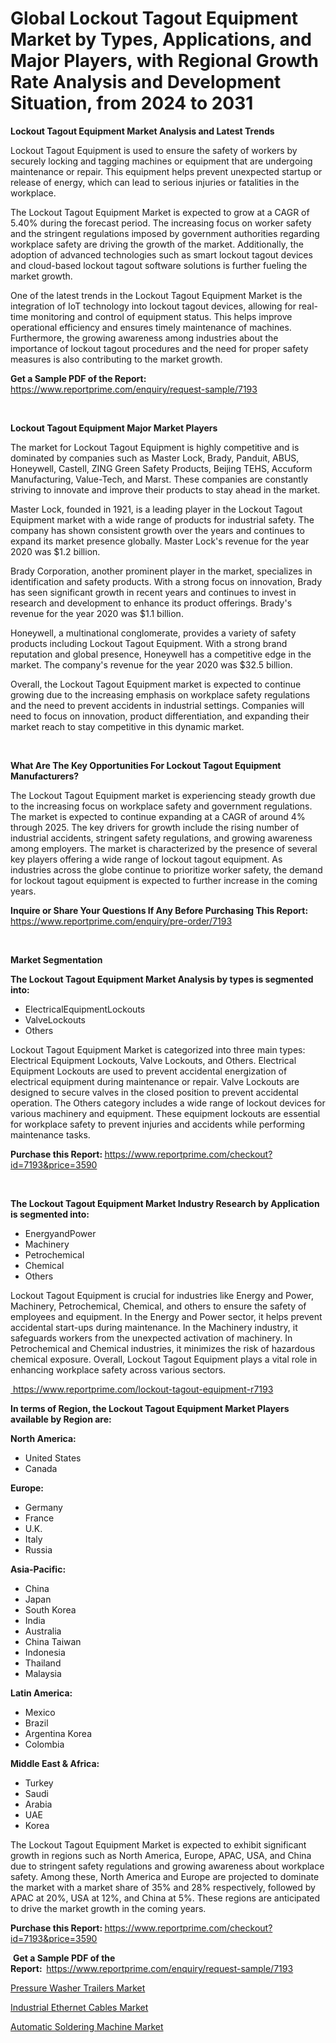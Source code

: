 <p><h1>Global Lockout Tagout Equipment Market by Types, Applications, and Major Players, with Regional Growth Rate Analysis and Development Situation, from 2024 to 2031</h1></p><p><strong>Lockout Tagout Equipment Market Analysis and Latest Trends</strong></p>
<p><p>Lockout Tagout Equipment is used to ensure the safety of workers by securely locking and tagging machines or equipment that are undergoing maintenance or repair. This equipment helps prevent unexpected startup or release of energy, which can lead to serious injuries or fatalities in the workplace.</p><p>The Lockout Tagout Equipment Market is expected to grow at a CAGR of 5.40% during the forecast period. The increasing focus on worker safety and the stringent regulations imposed by government authorities regarding workplace safety are driving the growth of the market. Additionally, the adoption of advanced technologies such as smart lockout tagout devices and cloud-based lockout tagout software solutions is further fueling the market growth.</p><p>One of the latest trends in the Lockout Tagout Equipment Market is the integration of IoT technology into lockout tagout devices, allowing for real-time monitoring and control of equipment status. This helps improve operational efficiency and ensures timely maintenance of machines. Furthermore, the growing awareness among industries about the importance of lockout tagout procedures and the need for proper safety measures is also contributing to the market growth.</p></p>
<p><strong>Get a Sample PDF of the Report:&nbsp;</strong> <a href="https://www.reportprime.com/enquiry/request-sample/7193">https://www.reportprime.com/enquiry/request-sample/7193</a></p>
<p>&nbsp;</p>
<p><strong>Lockout Tagout Equipment Major Market Players</strong></p>
<p><p>The market for Lockout Tagout Equipment is highly competitive and is dominated by companies such as Master Lock, Brady, Panduit, ABUS, Honeywell, Castell, ZING Green Safety Products, Beijing TEHS, Accuform Manufacturing, Value-Tech, and Marst. These companies are constantly striving to innovate and improve their products to stay ahead in the market.</p><p>Master Lock, founded in 1921, is a leading player in the Lockout Tagout Equipment market with a wide range of products for industrial safety. The company has shown consistent growth over the years and continues to expand its market presence globally. Master Lock's revenue for the year 2020 was $1.2 billion.</p><p>Brady Corporation, another prominent player in the market, specializes in identification and safety products. With a strong focus on innovation, Brady has seen significant growth in recent years and continues to invest in research and development to enhance its product offerings. Brady's revenue for the year 2020 was $1.1 billion.</p><p>Honeywell, a multinational conglomerate, provides a variety of safety products including Lockout Tagout Equipment. With a strong brand reputation and global presence, Honeywell has a competitive edge in the market. The company's revenue for the year 2020 was $32.5 billion.</p><p>Overall, the Lockout Tagout Equipment market is expected to continue growing due to the increasing emphasis on workplace safety regulations and the need to prevent accidents in industrial settings. Companies will need to focus on innovation, product differentiation, and expanding their market reach to stay competitive in this dynamic market.</p></p>
<p>&nbsp;</p>
<p><strong>What Are The Key Opportunities For Lockout Tagout Equipment Manufacturers?</strong></p>
<p><p>The Lockout Tagout Equipment market is experiencing steady growth due to the increasing focus on workplace safety and government regulations. The market is expected to continue expanding at a CAGR of around 4% through 2025. The key drivers for growth include the rising number of industrial accidents, stringent safety regulations, and growing awareness among employers. The market is characterized by the presence of several key players offering a wide range of lockout tagout equipment. As industries across the globe continue to prioritize worker safety, the demand for lockout tagout equipment is expected to further increase in the coming years.</p></p>
<p><strong>Inquire or Share Your Questions If Any Before Purchasing This Report:</strong> <a href="https://www.reportprime.com/enquiry/pre-order/7193">https://www.reportprime.com/enquiry/pre-order/7193</a></p>
<p>&nbsp;</p>
<p><strong>Market Segmentation</strong></p>
<p><strong>The Lockout Tagout Equipment Market Analysis by types is segmented into:</strong></p>
<p><ul><li>ElectricalEquipmentLockouts</li><li>ValveLockouts</li><li>Others</li></ul></p>
<p><p>Lockout Tagout Equipment Market is categorized into three main types: Electrical Equipment Lockouts, Valve Lockouts, and Others. Electrical Equipment Lockouts are used to prevent accidental energization of electrical equipment during maintenance or repair. Valve Lockouts are designed to secure valves in the closed position to prevent accidental operation. The Others category includes a wide range of lockout devices for various machinery and equipment. These equipment lockouts are essential for workplace safety to prevent injuries and accidents while performing maintenance tasks.</p></p>
<p><strong>Purchase this Report:&nbsp;</strong><a href="https://www.reportprime.com/checkout?id=7193&price=3590">https://www.reportprime.com/checkout?id=7193&price=3590</a></p>
<p>&nbsp;</p>
<p><strong>The Lockout Tagout Equipment Market Industry Research by Application is segmented into:</strong></p>
<p><ul><li>EnergyandPower</li><li>Machinery</li><li>Petrochemical</li><li>Chemical</li><li>Others</li></ul></p>
<p><p>Lockout Tagout Equipment is crucial for industries like Energy and Power, Machinery, Petrochemical, Chemical, and others to ensure the safety of employees and equipment. In the Energy and Power sector, it helps prevent accidental start-ups during maintenance. In the Machinery industry, it safeguards workers from the unexpected activation of machinery. In Petrochemical and Chemical industries, it minimizes the risk of hazardous chemical exposure. Overall, Lockout Tagout Equipment plays a vital role in enhancing workplace safety across various sectors.</p></p>
<p><a href="https://www.reportprime.com/lockout-tagout-equipment-r7193">&nbsp;https://www.reportprime.com/lockout-tagout-equipment-r7193</a></p>
<p><strong>In terms of Region, the Lockout Tagout Equipment Market Players available by Region are:</strong></p>
<p>
    <p> <strong> North America: </strong>
        <ul>
            <li>United States</li>
            <li>Canada</li>
        </ul>
        </p> 
    <p> <strong> Europe: </strong>
        <ul>
            <li>Germany</li>
            <li>France</li>
            <li>U.K.</li>
            <li>Italy</li>
            <li>Russia</li>
        </ul>
        </p> 
    <p> <strong> Asia-Pacific: </strong>
        <ul>
            <li>China</li>
            <li>Japan</li>
            <li>South Korea</li>
            <li>India</li>
            <li>Australia</li>
            <li>China Taiwan</li>
            <li>Indonesia</li>
            <li>Thailand</li>
            <li>Malaysia</li>
        </ul>
        </p> 
    <p> <strong> Latin America: </strong>
        <ul>
            <li>Mexico</li>
            <li>Brazil</li>
            <li>Argentina Korea</li>
            <li>Colombia</li>
        </ul>
        </p> 
    <p> <strong> Middle East & Africa: </strong>
        <ul>
            <li>Turkey</li>
            <li>Saudi</li>
            <li>Arabia</li>
            <li>UAE</li>
            <li>Korea</li>
        </ul>
    </p>
    </p>
<p><p>The Lockout Tagout Equipment Market is expected to exhibit significant growth in regions such as North America, Europe, APAC, USA, and China due to stringent safety regulations and growing awareness about workplace safety. Among these, North America and Europe are projected to dominate the market with a market share of 35% and 28% respectively, followed by APAC at 20%, USA at 12%, and China at 5%. These regions are anticipated to drive the market growth in the coming years.</p></p>
<p><strong>Purchase this Report: </strong><a href="https://www.reportprime.com/checkout?id=7193&price=3590">https://www.reportprime.com/checkout?id=7193&price=3590</a></p>
<p>&nbsp;<strong>Get a Sample PDF of the Report:&nbsp;&nbsp;</strong><a href="https://www.reportprime.com/enquiry/request-sample/7193">https://www.reportprime.com/enquiry/request-sample/7193</a></p>
<p><strong></strong></p>
<p><p><a href="https://github.com/kishanagarner91/Market-Research-Report-List-1/blob/main/pressure-washer-trailers-market.md">Pressure Washer Trailers Market</a></p><p><a href="https://github.com/arabintang013/Market-Research-Report-List-1/blob/main/industrial-ethernet-cables-market.md">Industrial Ethernet Cables Market</a></p><p><a href="https://github.com/FredaSauer/Market-Research-Report-List-1/blob/main/automatic-soldering-machine-market.md">Automatic Soldering Machine Market</a></p></p>